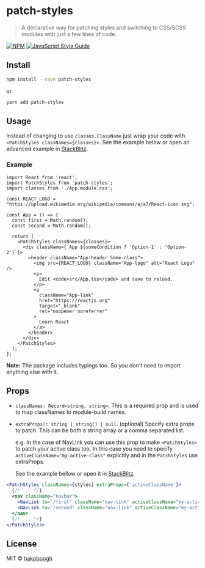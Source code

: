 # patch-styles

> A declarative way for patching styles and switching to
> CSS/SCSS modules with just a few lines of code.

[![NPM](https://img.shields.io/npm/v/patch-styles.svg)][npm-patch-styles]
[![JavaScript Style Guide](https://img.shields.io/badge/code_style-standard-brightgreen.svg)][js-style-guide]

## Install

```bash
npm install --save patch-styles
```
or
```bash
yarn add patch-styles
```


## Usage

Instead of changing to use `classes.ClassName` just wrap your code with
`<PatchStyles classNames={classes}>`.
See the example below or open an advanced example in
[StackBlitz][stackblitz-example].

### Example

```tsx
import React from 'react';
import PatchStyles from 'patch-styles';
import classes from './App.module.css';

const REACT_LOGO = "https://upload.wikimedia.org/wikipedia/commons/a/a7/React-icon.svg";

const App = () => {
  const first = Math.random();
  const second = Math.random();

  return (
    <PatchStyles classNames={classes}>
      <div className={`App ${someCondition ? 'Option-1' : 'Option-2'}`}>
        <header className="App-header Some-class">
          <img src={REACT_LOGO} className="App-logo" alt="React Logo" />
          <p>
            Edit <code>src/App.tsx</code> and save to reload.
          </p>
          <a
            className="App-link"
            href="https://reactjs.org"
            target="_blank"
            rel="noopener noreferrer"
          >
            Learn React
          </a>
        </header>
      </div>
    </PatchStyles>
  );
};
```

**Note:** The package includes typings too. So you don't need to import anything else with it.

## Props

* `classNames: Record<string, string>`.
  This is a required prop and is used to map classNames
  to module-build names.
* `extraProps?: string | string[] | null`.
  (optional) Specify extra props to patch.
  This can be both a string array or a comma separated list.

  e.g. In the case of NavLink you can use this prop
  to make `<PatchStyles>` to patch your active class too.
  In this case you need to specify `activeClassName="my-active-class"`
  explicitly and in the `PatchStyles` use extraProps.

  See the example bellow or open it in [StackBlitz][stackblitz-example].

```jsx
<PatchStyles classNames={styles} extraProps={'activeClassName'}>
  {/* ... */}
  <nav className="navbar">
    <NavLink to="/first" className="nav-link" activeClassName="my-active-class">First Page</NavLink>
    <NavLink to="/second" className="nav-link" activeClassName="my-active-class">Second Page</NavLink>
  </nav>
  {/* ... */}
</PatchStyles>
```


## License

MIT © [hakobpogh][github-hakobpogh]

[github-hakobpogh]: https://github.com/hakobpogh
[stackblitz-example]: https://stackblitz.com/edit/react-patch-styles?file=src/App.js
[npm-patch-styles]: https://www.npmjs.com/package/patch-styles
[js-style-guide]: https://standardjs.com
